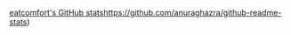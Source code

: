 [eatcomfort's GitHub stats](https://github-readme-stats.vercel.app/api?username=eatcomfort)https://github.com/anuraghazra/github-readme-stats)
